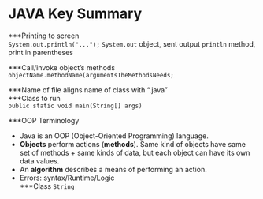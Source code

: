 # JAVA Key Summary

***Printing to screen<br>
`System.out.println("...");`
`System.out` object, sent output
`println` method, print in parentheses<br>

***Call/invoke object’s methods<br>
`objectName.methodName(argumentsTheMethodsNeeds;`<br>

***Name of file aligns name of class with “.java”<br>
***Class to run<br>
`public static void main(String[] args)`<br>

***OOP Terminology<br>
- Java is an OOP (Object-Oriented Programming) language.
- **Objects** perform actions (**methods**). Same kind of objects have same set of methods + same kinds of data, but each object can have its own data values. 
- An **algorithm** describes a means of performing an action.
- Errors: syntax/Runtime/Logic<br>
***Class `String`<br>
